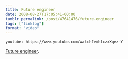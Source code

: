 ```yaml
---
title: Future engineer
date: 2008-08-27T17:05:41+00:00
tumblr_permalink: /post/47641476/future-engineer
tags: ["linklog"]
format: "video"
---
```


`youtube: https://www.youtube.com/watch?v=hlczxXqez-Y`

[Future engineer][1].

[1]: https://www.youtube.com/watch?v=hlczxXqez-Y
